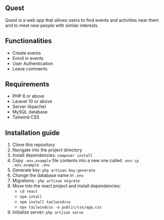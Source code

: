 ## Quest

Quest is a web app that allows users to find events and activities near them and to meet new people with similar interests.

## Functionalities

- Create events
- Enroll in events
- User Authentication
- Leave comments

## Requirements

- PHP 8 or above
- Laravel 10 or above
- Server (Apache)
- MySQL database
- Tailwind CSS

## Installation guide

1. Clone this repository
2. Navigate into the project directory
3.  Install dependencies:
`composer install`
4. Copy `.env.example` file contents into a new one called `.env`:
`cp .env.example .env`
5. Generate key: 
`php artisan key:generate`
6. Change the database name in `.env`
7. Migrations : `php artisan migrate`
8. Move into the react project and install dependencies:
   * `cd react`
   * `npm intall`
   * `npm install tailwindcss`
   * `npx tailwindcss -o public/css/app.css`
10. Initialize server: `php artisan serve`


